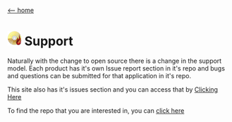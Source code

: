 [ <-- home](README.md)
# ![logo](img/BSLogo_32x32.png) Support

Naturally with the change to open source there is a change in the support model.  Each product has it's own Issue report section in it's repo and bugs and questions can be submitted for that application in it's repo.

This site also has it's issues section and you can access that by [Clicking Here](https://github.com/burnsoftnet/burnsoftnet.github.io/issues)

To find the repo that you are interested in, you can [click here](https://github.com/burnsoftnet?tab=repositories)

